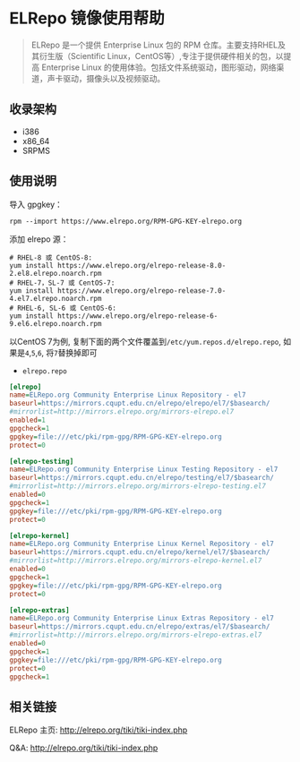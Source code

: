# ELRepo 镜像使用帮助

> ELRepo 是一个提供 Enterprise Linux 包的 RPM 仓库。主要支持RHEL及其衍生版（Scientific Linux，CentOS等）,专注于提供硬件相关的包，以提高 Enterprise Linux 的使用体验。包括文件系统驱动，图形驱动，网络渠道，声卡驱动，摄像头以及视频驱动。

## 收录架构

- i386
- x86_64
- SRPMS

## 使用说明
导入 gpgkey：

`rpm --import https://www.elrepo.org/RPM-GPG-KEY-elrepo.org`

添加 elrepo 源：
```shell
# RHEL-8 或 CentOS-8:
yum install https://www.elrepo.org/elrepo-release-8.0-2.el8.elrepo.noarch.rpm
# RHEL-7，SL-7 或 CentOS-7:
yum install https://www.elrepo.org/elrepo-release-7.0-4.el7.elrepo.noarch.rpm
# RHEL-6, SL-6 或 CentOS-6:
yum install https://www.elrepo.org/elrepo-release-6-9.el6.elrepo.noarch.rpm
```

以CentOS 7为例, 复制下面的两个文件覆盖到`/etc/yum.repos.d/elrepo.repo`, 如果是`4`,`5`,`6`, 将`7`替换掉即可

- `elrepo.repo`
	
```ini
[elrepo]
name=ELRepo.org Community Enterprise Linux Repository - el7
baseurl=https://mirrors.cqupt.edu.cn/elrepo/elrepo/el7/$basearch/
#mirrorlist=http://mirrors.elrepo.org/mirrors-elrepo.el7
enabled=1
gpgcheck=1
gpgkey=file:///etc/pki/rpm-gpg/RPM-GPG-KEY-elrepo.org
protect=0

[elrepo-testing]
name=ELRepo.org Community Enterprise Linux Testing Repository - el7
baseurl=https://mirrors.cqupt.edu.cn/elrepo/testing/el7/$basearch/
#mirrorlist=http://mirrors.elrepo.org/mirrors-elrepo-testing.el7
enabled=0
gpgcheck=1
gpgkey=file:///etc/pki/rpm-gpg/RPM-GPG-KEY-elrepo.org
protect=0

[elrepo-kernel]
name=ELRepo.org Community Enterprise Linux Kernel Repository - el7
baseurl=https://mirrors.cqupt.edu.cn/elrepo/kernel/el7/$basearch/
#mirrorlist=http://mirrors.elrepo.org/mirrors-elrepo-kernel.el7
enabled=0
gpgcheck=1
gpgkey=file:///etc/pki/rpm-gpg/RPM-GPG-KEY-elrepo.org
protect=0

[elrepo-extras]
name=ELRepo.org Community Enterprise Linux Extras Repository - el7
baseurl=https://mirrors.cqupt.edu.cn/elrepo/extras/el7/$basearch/
#mirrorlist=http://mirrors.elrepo.org/mirrors-elrepo-extras.el7
enabled=0
gpgcheck=1
gpgkey=file:///etc/pki/rpm-gpg/RPM-GPG-KEY-elrepo.org
protect=0
gpgcheck=1
```

## 相关链接

ELRepo 主页: http://elrepo.org/tiki/tiki-index.php

Q&A: http://elrepo.org/tiki/tiki-index.php